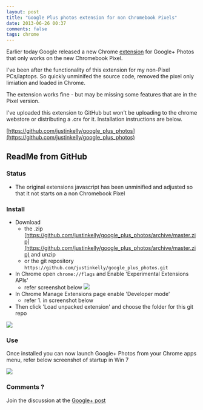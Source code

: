```yaml
---
layout: post
title: "Google Plus photos extension for non Chromebook Pixels"
date: 2013-06-26 00:37
comments: false
tags: chrome
---
```


Earlier today Google released a new Chrome [extension](https://plus.google.com/u/0/+ajasver/posts/MoF7hRqeBut) for Google+ Photos that only works on the new Chromebook Pixel.

I've been after the functionality of this extension for my non-Pixel PCs/laptops. So quickly unminifed the source code, removed the pixel only limiation and loaded in Chrome.

The extension works fine - but may be missing some features that are in the Pixel version.

I've uploaded this extension to GitHub but won't be uploading to the chrome webstore or distributing a .crx for it. Installation instructions are below.

[https://github.com/justinkelly/google_plus_photos](https://github.com/justinkelly/google_plus_photos)

## ReadMe from GitHub

### Status

* The original extensions javascript has been unminified and adjusted so that it not starts on a non Chromebook Pixel

### Install

* Download
  * the .zip [https://github.com/justinkelly/google_plus_photos/archive/master.zip](https://github.com/justinkelly/google_plus_photos/archive/master.zip) and unzip
  * or the git repository `https://github.com/justinkelly/google_plus_photos.git`
* In Chrome open `chrome://flags` and Enable 'Experimental Extensions APIs'
  * refer screenshot below
![](https://raw.github.com/justinkelly/google_plus_photos/master/install_api.png)
* In Chrome Manage Extensions page enable 'Developer mode'
  * refer 1. in screenshot below
* Then click 'Load unpacked extension' and choose the folder for this git repo

![](https://raw.github.com/justinkelly/google_plus_photos/master/install.png)

### Use

  Once installed you can now launch Google+ Photos from your Chrome apps menu, refer below screenshot of startup in Win 7

![](https://raw.github.com/justinkelly/google_plus_photos/master/win7.png)

### Comments ?

Join the discussion at the [Google+ post](https://plus.google.com/118359435432651949322/posts/T1f2J5bJrUb)
